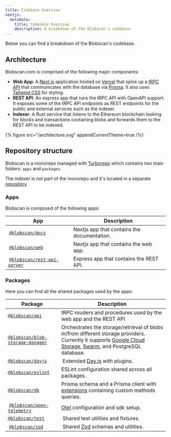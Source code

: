 ```yaml
---
title: Codebase Overview
nextjs:
  metadata:
    title: Codebase Overview
    description: A breakdown of the Blobscan's codebase
---
```


Below you can find a breakdown of the Blobscan's codebase.

## Architecture

Blobscan.com is comprised of the following major components:

- **Web App**: A [Next.js](https://nextjs.org/) application hosted on [Vercel](https://vercel.com/) that spins up a [tRPC API](https://trpc.io) that communicates with the database via [Prisma](https://www.prisma.io/). It also uses [Tailwind CSS](https://tailwindcss.com/) for styling.
- **REST API**: An express app that runs the tRPC API with OpenAPI support. It exposes some of the tRPC API endpoints as REST endpoints for the public and external services such as the indexer.
- **Indexer**: A Rust service that listens to the Ethereum blockchain looking for blocks and transactions containing blobs and forwards them to the REST API to be indexed.

{% figure  src="/architecture.svg" appendCurrentTheme=true /%}

## Repository structure

Blobscan is a monorepo managed with [Turborepo](https://turbo.build/) which contains two main folders: `apps` and `packages`.

The indexer is not part of the monorepo and it's located in a separate [repository](https://github.com/Blobscan/blobscan-indexer.rs/tree/master).

### Apps

Blobscan is composed of the following apps:

| App                                                                                                   | Description                                 |
| ----------------------------------------------------------------------------------------------------- | ------------------------------------------- |
|  [`@blobscan/docs`](https://github.com/Blobscan/blobscan/tree/master/apps/docs)                       | Nextjs app that contains the documentation. |
|  [`@blobscan/web`](https://github.com/Blobscan/blobscan/tree/master/apps/web)                         | Nextjs app that contains the web app.       |
|  [`@blobscan/rest-api-server`](https://github.com/Blobscan/blobscan/tree/master/apps/rest-api-server) | Express app that contains the REST API.     |

### Packages

Here you can find all the shared packages used by the apps:

| Package                                                                                                            | Description                                                                                                                                                                                                                  |
| ------------------------------------------------------------------------------------------------------------------ | ---------------------------------------------------------------------------------------------------------------------------------------------------------------------------------------------------------------------------- |
| [`@blobscan/api`](https://github.com/Blobscan/blobscan/tree/master/packages/api)                                   | tRPC rouders and procedures used by the web app and the REST API                                                                                                                                                             |
| [`@blobscan/blob-storage-manager`](https://github.com/Blobscan/blobscan/tree/master/packages/blob-storage-manager) | Orchestrates the storage/retrieval of blobs in/from different storage providers. Currently it supports [Google Cloud Storage](https://cloud.google.com/storage), [Swarm](https://www.ethswarm.org), and PostgreSQL database. |
| [`@blobscan/dayjs`](https://github.com/Blobscan/blobscan/tree/master/packages/dayjs)                               |  Extended [Day.js](https://day.js.org/) with plugins.                                                                                                                                                                        |
| [`@blobscan/eslint`](https://github.com/Blobscan/blobscan/tree/next/packages/config/eslint)                        | ESLint configuration shared across all packages.                                                                                                                                                                             |
| [`@blobscan/db`](https://github.com/Blobscan/blobscan/tree/master/packages/db)                                     | Prisma schema and a Prisma client with [extensions](https://www.prisma.io/docs/concepts/components/prisma-client/client-extensions) containing custom methods queries.                                                       |
|  [`@blobscan/open-telemetry`](https://github.com/Blobscan/blobscan/tree/master/packages/open-telemetry)            | [Otel](https://opentelemetry.io/) configuration and sdk setup.                                                                                                                                                               |
| [`@blobscan/test`](https://github.com/Blobscan/blobscan/tree/master/packages/test)                                 |  Shared test utilities and fixtures.                                                                                                                                                                                         |
|  [`@blobscan/zod`](https://github.com/Blobscan/blobscan/tree/master/packages/zod)                                  |  Shared [Zod](https://zod.dev) schemas and utilities.                                                                                                                                                                        |
